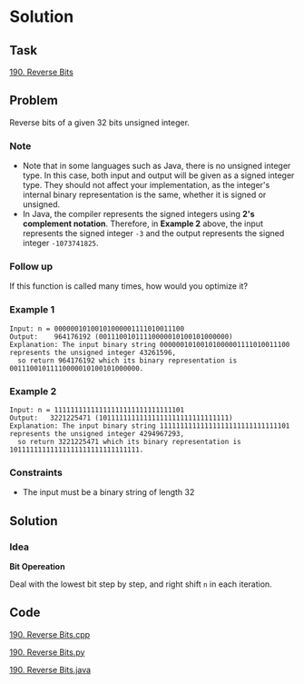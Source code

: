 # Solution

## Task

[190. Reverse Bits](https://leetcode-cn.com/problems/reverse-bits/)

## Problem

Reverse bits of a given 32 bits unsigned integer.

### Note

* Note that in some languages such as Java, there is no unsigned integer type. In this case, both input and output will be given as a signed integer type. They should not affect your implementation, as the integer's internal binary representation is the same, whether it is signed or unsigned.
* In Java, the compiler represents the signed integers using **2's complement notation**. Therefore, in **Example 2** above, the input represents the signed integer ``-3``
and the output represents the signed integer ``-1073741825``.

### Follow up

If this function is called many times, how would you optimize it?

### Example 1
```
Input: n = 00000010100101000001111010011100
Output:    964176192 (00111001011110000010100101000000)
Explanation: The input binary string 00000010100101000001111010011100 represents the unsigned integer 43261596,
  so return 964176192 which its binary representation is 00111001011110000010100101000000.
```
### Example 2
```
Input: n = 11111111111111111111111111111101
Output:   3221225471 (10111111111111111111111111111111)
Explanation: The input binary string 11111111111111111111111111111101 represents the unsigned integer 4294967293,
  so return 3221225471 which its binary representation is 10111111111111111111111111111111.
```

### Constraints

* The input must be a binary string of length 32

## Solution

### Idea
**Bit Opereation**

Deal with the lowest bit step by step, and right shift ``n`` in each iteration.

## Code
[190. Reverse Bits.cpp](https://github.com/0oTedo0/Leetcode-Exercises/blob/main/Daily%20Exercises/Mar%202021/2021-03-29%20:%20190.%20Reverse%20Bits/190.%20Reverse%20Bits.cpp)

[190. Reverse Bits.py](https://github.com/0oTedo0/Leetcode-Exercises/blob/main/Daily%20Exercises/Mar%202021/2021-03-29%20:%20190.%20Reverse%20Bits/190.%20Reverse%20Bits.py)

[190. Reverse Bits.java](https://github.com/0oTedo0/Leetcode-Exercises/blob/main/Daily%20Exercises/Mar%202021/2021-03-29%20:%20190.%20Reverse%20Bits/190.%20Reverse%20Bits.java)


